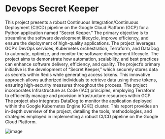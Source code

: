 # Devops Secret Keeper

This project presents a robust Continuous Integration/Continuous Deployment (CI/CD) pipeline on the Google Cloud Platform (GCP) for a Python application named “Secret Keeper.” The primary objective is to streamline the software development lifecycle, improve efficiency, and ensure the deployment of high-quality applications. The project leverages GCP’s DevOps services, Kubernetes orchestration, Terraform, and DataDog to automate, optimize, and monitor the software development lifecycle. The project aims to demonstrate how automation, scalability, and best practices can enhance software delivery, efficiency, and quality. The project’s primary initiative is the development of “Secret Keeper,” which securely stores data as secrets within Redis while generating access tokens. This innovative approach allows authorized individuals to retrieve data using these tokens, ensuring high-security measures throughout the process. The project incorporates Infrastructure as Code (IAC) principles, employing Terraform to efficiently manage and provision infrastructure resources within GCP. The project also integrates DataDog to monitor the application deployed within the Google Kubernetes Engine (GKE) cluster. This report provides an in-depth overview of the project, detailing the tools, methodologies, and strategies employed in implementing a robust CI/CD pipeline on the Google Cloud Platform.

![image](https://github.com/athuls121/devops-secret-keeper/assets/91245503/0ce344c1-daae-4877-8083-6af307395a3c)

